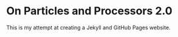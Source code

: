 # On Particles and Processors 2.0

This is my attempt at creating a Jekyll and GitHub Pages website. 
